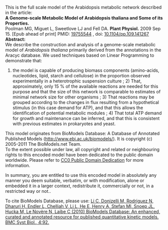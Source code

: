 

This is the full scale model of the Arabidopsis metabolic network described in
the article:  
**A Genome-scale Metabolic Model of Arabidopsis thaliana and Some of its Properties.**   
Poolman MG, Miguet L, Sweetlove LJ and Fell DA. **Plant Physiol.** 2009 Sep
15. [Epub ahead of print] PMID:
[19755544](http://www.ncbi.nlm.nih.gov/pubmed/19755544) , doi:
[10.1104/pp.109.141267](http://dx.doi.org/10.1104/pp.109.141267)  
**Abstract:**   
We describe the construction and analysis of a genome-scale metabolic model of
_Arabidopsis thaliana_ primarily derived from the annotations in the Aracyc
database. We used techniques based on Linear Programming to demonstrate that:
1) the model is capable of producing biomass components (amino-acids,
nucleotides, lipid, starch and cellulose) in the proportion observed
experimentally in a heterotrophic suspension culture ; 2) That, approximately,
only 15 % of the available reactions are needed for this purpose and that the
size of this network is comparable to estimates of minimal network size for
other organisms ; 3) That reactions may be grouped according to the changes in
flux resulting from a hypothetical stimulus (in this case demand for ATP), and
that this allows the identification of potential metabolic modules ; 4) That
total ATP demand for growth and maintenance can be inferred, and that this is
consistent with previous estimates in prokaryotes and yeast.

This model originates from BioModels Database: A Database of Annotated
Published Models (http://www.ebi.ac.uk/biomodels/). It is copyright (c)
2005-2011 The BioModels.net Team.  
To the extent possible under law, all copyright and related or neighbouring
rights to this encoded model have been dedicated to the public domain
worldwide. Please refer to [CC0 Public Domain
Dedication](http://creativecommons.org/publicdomain/zero/1.0/) for more
information.

In summary, you are entitled to use this encoded model in absolutely any
manner you deem suitable, verbatim, or with modification, alone or embedded it
in a larger context, redistribute it, commercially or not, in a restricted way
or not..  
  
To cite BioModels Database, please use: [Li C, Donizelli M, Rodriguez N,
Dharuri H, Endler L, Chelliah V, Li L, He E, Henry A, Stefan MI, Snoep JL,
Hucka M, Le Novère N, Laibe C (2010) BioModels Database: An enhanced, curated
and annotated resource for published quantitative kinetic models. BMC Syst
Biol., 4:92.](http://www.ncbi.nlm.nih.gov/pubmed/20587024)

